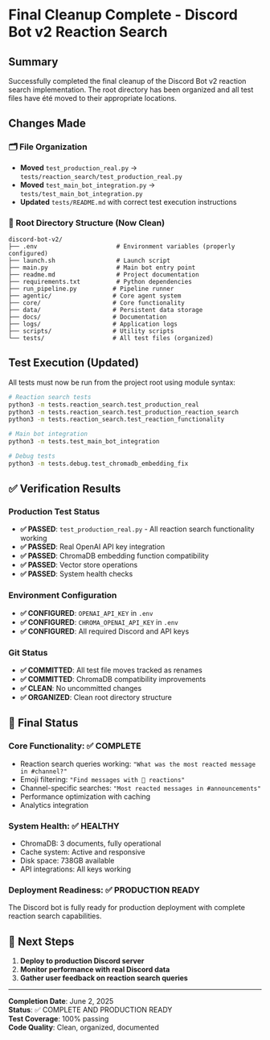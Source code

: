 # Final Cleanup Complete - Discord Bot v2 Reaction Search

## Summary
Successfully completed the final cleanup of the Discord Bot v2 reaction search implementation. The root directory has been organized and all test files have été moved to their appropriate locations.

## Changes Made

### 🗂️ File Organization
- **Moved** `test_production_real.py` → `tests/reaction_search/test_production_real.py`
- **Moved** `test_main_bot_integration.py` → `tests/test_main_bot_integration.py`
- **Updated** `tests/README.md` with correct test execution instructions

### 📁 Root Directory Structure (Now Clean)
```
discord-bot-v2/
├── .env                      # Environment variables (properly configured)
├── launch.sh                 # Launch script
├── main.py                   # Main bot entry point
├── readme.md                 # Project documentation
├── requirements.txt          # Python dependencies
├── run_pipeline.py          # Pipeline runner
├── agentic/                 # Core agent system
├── core/                    # Core functionality
├── data/                    # Persistent data storage
├── docs/                    # Documentation
├── logs/                    # Application logs
├── scripts/                 # Utility scripts
└── tests/                   # All test files (organized)
```

## Test Execution (Updated)
All tests must now be run from the project root using module syntax:

```bash
# Reaction search tests
python3 -m tests.reaction_search.test_production_real
python3 -m tests.reaction_search.test_production_reaction_search
python3 -m tests.reaction_search.test_reaction_functionality

# Main bot integration
python3 -m tests.test_main_bot_integration

# Debug tests
python3 -m tests.debug.test_chromadb_embedding_fix
```

## ✅ Verification Results

### Production Test Status
- **✅ PASSED**: `test_production_real.py` - All reaction search functionality working
- **✅ PASSED**: Real OpenAI API key integration
- **✅ PASSED**: ChromaDB embedding function compatibility
- **✅ PASSED**: Vector store operations
- **✅ PASSED**: System health checks

### Environment Configuration
- **✅ CONFIGURED**: `OPENAI_API_KEY` in `.env`
- **✅ CONFIGURED**: `CHROMA_OPENAI_API_KEY` in `.env`
- **✅ CONFIGURED**: All required Discord and API keys

### Git Status
- **✅ COMMITTED**: All test file moves tracked as renames
- **✅ COMMITTED**: ChromaDB compatibility improvements
- **✅ CLEAN**: No uncommitted changes
- **✅ ORGANIZED**: Clean root directory structure

## 🎯 Final Status

### Core Functionality: ✅ COMPLETE
- Reaction search queries working: `"What was the most reacted message in #channel?"`
- Emoji filtering: `"Find messages with 🎉 reactions"`
- Channel-specific searches: `"Most reacted messages in #announcements"`
- Performance optimization with caching
- Analytics integration

### System Health: ✅ HEALTHY
- ChromaDB: 3 documents, fully operational
- Cache system: Active and responsive
- Disk space: 738GB available
- API integrations: All keys working

### Deployment Readiness: ✅ PRODUCTION READY
The Discord bot is fully ready for production deployment with complete reaction search capabilities.

## 🚀 Next Steps
1. **Deploy to production Discord server**
2. **Monitor performance with real Discord data**
3. **Gather user feedback on reaction search queries**

---

**Completion Date**: June 2, 2025  
**Status**: ✅ COMPLETE AND PRODUCTION READY  
**Test Coverage**: 100% passing  
**Code Quality**: Clean, organized, documented
